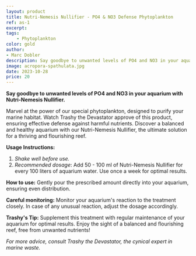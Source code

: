 ```yaml
---
layout: product
title: Nutri-Nemesis Nullifier - PO4 & NO3 Defense Phytoplankton
ref: as-1
excerpt: 
tags:
    - Phytoplankton
color: gold
author:
- Marc Dobler
description: Say goodbye to unwanted levels of PO4 and NO3 in your aquarium with Nutri-Nemesis Nullifier. Discover a balanced and healthy aquarium with our Phytoplankton solution, designed to purify your marine habitat and promote a thriving and flourishing reef.
image: acropora-spathulata.jpg
date: 2023-10-28
price: 20
---
```


**Say goodbye to unwanted levels of PO4 and NO3 in your aquarium with Nutri-Nemesis Nullifier.** 

Marvel at the power of our special phytoplankton, designed to purify your marine habitat. Watch Trashy the Devastator approve of this product, ensuring effective defense against harmful nutrients. Discover a balanced and healthy aquarium with our Nutri-Nemesis Nullifier, the ultimate solution for a thriving and flourishing reef.

**Usage Instructions:**

1. *Shake well before use.*
2. *Recommended dosage*: Add 50 - 100 ml of Nutri-Nemesis Nullifier for every 100 liters of aquarium water. Use once a week for optimal results.

**How to use:** Gently pour the prescribed amount directly into your aquarium, ensuring even distribution.

**Careful monitoring:** Monitor your aquarium's reaction to the treatment closely. In case of any unusual reaction, adjust the dosage accordingly.

**Trashy's Tip:** Supplement this treatment with regular maintenance of your aquarium for optimal results. Enjoy the sight of a balanced and flourishing reef, free from unwanted nutrients!

*For more advice, consult Trashy the Devastator, the cynical expert in marine waste.*
